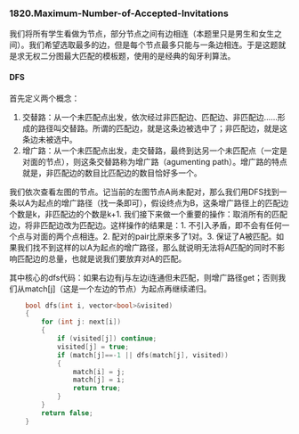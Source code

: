 ### 1820.Maximum-Number-of-Accepted-Invitations

我们将所有学生看做为节点，部分节点之间有边相连（本题里只是男生和女生之间）。我们希望选取最多的边，但是每个节点最多只能与一条边相连。于是这题就是求无权二分图最大匹配的模板题，使用的是经典的匈牙利算法。

#### DFS
首先定义两个概念：
1. 交替路：从一个未匹配点出发，依次经过非匹配边、匹配边、非匹配边……形成的路径叫交替路。所谓的匹配边，就是这条边被选中了；非匹配边，就是这条边未被选中。
2. 增广路：从一个未匹配点出发，走交替路，最终到达另一个未匹配点（一定是对面的节点），则这条交替路称为增广路（agumenting path）。增广路的特点就是，非匹配边的数目比匹配边的数目恰好多一个。

我们依次查看左图的节点。记当前的左图节点A尚未配对，那么我们用DFS找到一条以A为起点的增广路径（找一条即可），假设终点为B，这条增广路径上的匹配边个数是k，非匹配边的个数是k+1. 我们接下来做一个重要的操作：取消所有的匹配边，将非匹配边改为匹配边。这样操作的结果是：1. 不引入矛盾，即不会有任何一个点与对面的两个点相连。2. 配对的pair比原来多了1对。3. 保证了A被匹配。如果我们找不到这样的以A为起点的增广路径，那么就说明无法将A匹配的同时不影响匹配边的总量，也就是说我们要放弃对A的匹配。

其中核心的dfs代码：如果右边有j与左边i连通但未匹配，则增广路径get；否则我们从match[j]（这是一个左边的节点）为起点再继续递归。
```cpp
    bool dfs(int i, vector<bool>&visited)
    {
        for (int j: next[i])
        {
            if (visited[j]) continue;
            visited[j] = true;
            if (match[j]==-1 || dfs(match[j], visited))
            {
                match[i] = j;
                match[j] = i;
                return true;
            }
        }
        return false;
    }
```    
